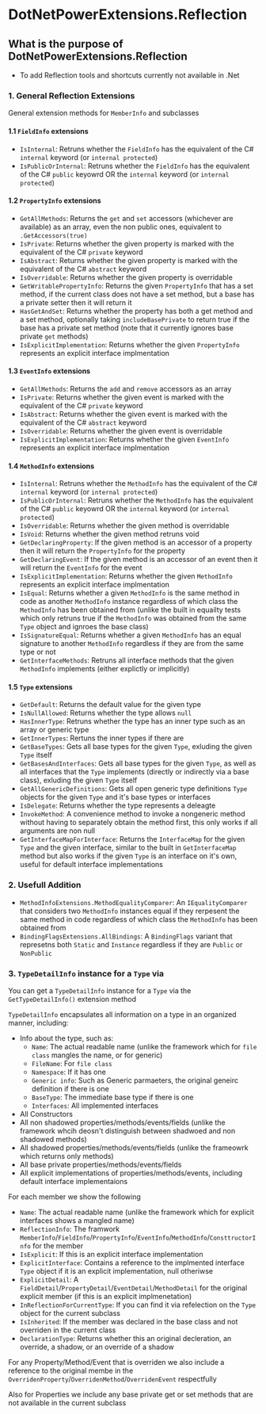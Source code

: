 # DotNetPowerExtensions.Reflection

## What is the purpose of DotNetPowerExtensions.Reflection
- To add Reflection tools and shortcuts currently not available in .Net

### 1. General Reflection Extensions

General extension methods for `MemberInfo` and subclasses

#### 1.1 `FieldInfo` extensions

- `IsInternal`: Retruns whether the `FieldInfo` has the equivalent of the C# `internal` keyword (or `internal protected`)
- `IsPublicOrInternal`: Retruns whether the `FieldInfo` has the equivalent of the C# `public` keyowrd OR the `internal` keyword (or `internal protected`)

#### 1.2 `PropertyInfo` extensions

- `GetAllMethods`: Returns the `get` and `set` accessors (whichever are available) as an array, even the non public ones, equivalent to `.GetAccessors(true)`
- `IsPrivate`: Returns whether the given property is marked with the equivalent of the C# `private` keyword
- `IsAbstract`: Returns whether the given property is marked with the equivalent of the C# `abstract` keyword
- `IsOverridable`: Returns whether the given property is overridable
- `GetWritablePropertyInfo`: Returns the given `PropertyInfo` that has a set method, if the current class does not have a set method, but a base has a private setter then it will return it
- `HasGetAndSet`: Returns whether the property has both a get method and a set method, optionally taking `includeBasePrivate` to return true if the base has a private set method (note that it currently ignores base private `get` methods)
- `IsExplicitImplementation`: Returns whether the given `PropertyInfo` represents an explicit interface implmentation

#### 1.3 `EventInfo` extensions

- `GetAllMethods`: Returns the `add` and `remove` accessors as an array
- `IsPrivate`: Returns whether the given event is marked with the equivalent of the C# `private` keyword
- `IsAbstract`: Returns whether the given event is marked with the equivalent of the C# `abstract` keyword
- `IsOverridable`: Returns whether the given event is overridable
- `IsExplicitImplementation`: Returns whether the given `EventInfo` represents an explicit interface implmentation

#### 1.4 `MethodInfo` extensions

- `IsInternal`: Retruns whether the `MethodInfo` has the equivalent of the C# `internal` keyword (or `internal protected`)
- `IsPublicOrInternal`: Retruns whether the `MethodInfo` has the equivalent of the C# `public` keyowrd OR the `internal` keyword (or `internal protected`)
- `IsOverridable`: Returns whether the given method is overridable
- `IsVoid`: Returns whether the given method retruns void
- `GetDeclaringProperty`: If the given method is an accessor of a property then it will return the `PropertyInfo` for the property
- `GetDeclaringEvent`: If the given method is an accessor of an event then it will return the `EventInfo` for the event
- `IsExplicitImplementation`: Returns whether the given `MethodInfo` represents an explicit interface implmentation
- `IsEqual`: Returns whether a given `MethodInfo` is the same method in code as another `MethodInfo` instance regardless of which class the `MethodInfo` has been obtained from (unlike the built in equailty tests which only retruns true if the `MethodInfo` was obtained from the same `Type` object and ignroes the base class)
- `IsSignatureEqual`: Returns whether a given `MethodInfo` has an equal signature to another `MethodInfo` regardless if they are from the same type or not
- `GetInterfaceMethods`: Retruns all interface methods that the given `MethodInfo` implements (either explictly or implicitly)

#### 1.5 `Type` extensions
- `GetDefault`: Returns the default value for the given type
- `IsNullAllowed`: Returns whether the type allows `null`
- `HasInnerType`: Retruns whether the type has an inner type such as an array or generic type
- `GetInnerTypes`: Rertuns the inner types if there are
- `GetBaseTypes`: Gets all base types for the given `Type`, exluding the given `Type` itself
- `GetBasesAndInterfaces`: Gets all base types for the given `Type`, as well as all interfaces that the `Type` implements (directly or indirectly via a base class), exluding the given `Type` itself
- `GetAllGenericDefinitions`: Gets all open generic type definitions `Type` objects for the given `Type` and it's base types or interfaces
- `IsDelegate`: Returns whether the type represents a deleagte
- `InvokeMethod`: A convenience method to invoke a nongeneric method without having to separately obtain the method first, this only works if all arguments are non null
- `GetInterfaceMapForInterface`: Returns the `InterfaceMap` for the given `Type` and the given interface, similar to the built in `GetInterfaceMap` method but also works if the given `Type` is an interface on it's own, useful for default interface implementations

### 2. Usefull Addition
- `MethodInfoExtensions.MethodEqualityComparer`: An `IEqualityComparer` that considers two `MethodInfo` instances equal if they rerpesent the same method in code regardless of which class the `MethodInfo` has been obtained from
- `BindingFlagsExtensions.AllBindings`: A `BindingFlags` variant that represetns both `Static` and `Instance` regardless if they are `Public` or `NonPublic`

### 3. `TypeDetailInfo` instance for a `Type` via 
You can get a `TypeDetailInfo` instance for a `Type` via the `GetTypeDetailInfo()` extension method

`TypeDetailInfo` encapsulates all information on a type in an organized manner, including:
- Info about the type, such as:
	- `Name`: The actual readable name (unlike the framework which for `file class` mangles the name, or for generic)
	- `FileName`: For `file class`
	- `Namespace`: If it has one
	- `Generic info`: Such as Generic parmaeters, the original geneirc definition if there is one
	- `BaseType`: The immediate base type if there is one
	- `Interfaces`: All implemented interfaces
- All Constructors
- All non shadowed properties/methods/events/fields (unlike the framework whcih deosn't distinguish between shadwoed and non shadowed methods)
- All shadowed properties/methods/events/fields (unlike the frameowrk which returns only methods)
- All base private properties/methods/events/fields
- All explicit implementations of properties/methods/events, including default interface implementaions

For each member we show the following
   - `Name`: The actual readable name (unlike the framework which for explicit interfaces shows a mangled name)
   - `ReflectionInfo`: The framwork `MemberInfo`/`FieldInfo`/`PropertyInfo`/`EventInfo`/`MethodInfo`/`ConsttructorInfo` for the member
   - `IsExplicit`: If this is an explicit interface implementation
   - `ExplicitInterface`: Contains a reference to the implmented interface `Type` object if it is an explicit implementation, null otheriwse
   - `ExplicitDetail`: A `FieldDetail`/`PropertyDetail`/`EventDetail`/`MethodDetail` for the original explicit member (if this is an explicit implmenetation)
   - `InReflectionForCurrentType`: If you can find it via refelection on the `Type` object for the current subclass
   - `IsInherited`: If the member was declared in the base class and not overriden in the current class
   - `DeclarationType`: Returns whether this an original decleration, an override, a shadow, or an override of a shadow
   
 For any Property/Method/Event that is overriden we also include a reference to the original membe in the `OverridenProperty`/`OverridenMethod`/`OverridenEvent` respectfully
 
 Also for Properties we include any base private get or set methods that are not available in the current subclass
